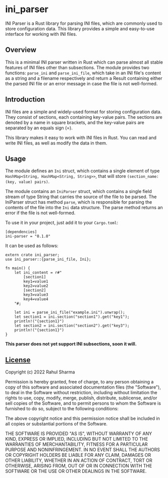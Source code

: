 # ini_parser

INI Parser is a Rust library for parsing INI files, which are commonly used to store configuration data. This library provides a simple and easy-to-use interface for working with INI files.

## Overview

This is a minimal INI parser written in Rust which can parse almost all stable features of INI files other than subsections. The module provides two functions: `parse_ini` and `parse_ini_file`, which take in an INI file's content as a string and a filename respectively and return a Result containing either the parsed INI file or an error message in case the file is not well-formed.

## Introduction

INI files are a simple and widely-used format for storing configuration data. They consist of sections, each containing key-value pairs. The sections are denoted by a name in square brackets, and the key-value pairs are separated by an equals sign (=).

This library makes it easy to work with INI files in Rust. You can read and write INI files, as well as modify the data in them.

## Usage
The module defines an `Ini` struct, which contains a single element of type `HashMap<String, HashMap<String, String>>`, that will store `(section_name: (key, value) pairs)`.

The module contains an `IniParser` struct, which contains a single field stream of type String that carries the source of the file to be parsed. The IniParser struct has method `parse`, which is responsible for parsing the contents of the file into the `Ini` data structure. The parse method returns an error if the file is not well-formed.


To use it in your project, just add it to your `Cargo.toml`:
```
[dependencies]
ini-parser = "0.1.0"
```

It can be used as follows:

```
extern crate ini_parser;
use ini_parser::{parse_ini_file, Ini};

fn main() {
    let ini_content = r#"
        [section1]
        key1=value1
        key2=value2
        [section2]
        key3=value3
        key4=value4
    "#;

    let ini = parse_ini_file("example.ini").unwrap();
    let section1 = ini.section("section1").get("key1");
    println!("{section1}")
    let section2 = ini.section("section2").get("key3");
    println!("{section1}")
}

```

**This parser does not yet support INI subsections, soon it will.**

## [License](https://opensource.org/license/mit/)

Copyright (c) 2022 Rahul Sharma

Permission is hereby granted, free of charge, to any person obtaining a copy of this software and associated documentation files (the "Software"), to deal in the Software without restriction, including without limitation the rights to use, copy, modify, merge, publish, distribute, sublicense, and/or sell copies of the Software, and to permit persons to whom the Software is furnished to do so, subject to the following conditions:

The above copyright notice and this permission notice shall be included in all copies or substantial portions of the Software.

THE SOFTWARE IS PROVIDED "AS IS", WITHOUT WARRANTY OF ANY KIND, EXPRESS OR IMPLIED, INCLUDING BUT NOT LIMITED TO THE WARRANTIES OF MERCHANTABILITY, FITNESS FOR A PARTICULAR PURPOSE AND NONINFRINGEMENT. IN NO EVENT SHALL THE AUTHORS OR COPYRIGHT HOLDERS BE LIABLE FOR ANY CLAIM, DAMAGES OR OTHER LIABILITY, WHETHER IN AN ACTION OF CONTRACT, TORT OR OTHERWISE, ARISING FROM, OUT OF OR IN CONNECTION WITH THE SOFTWARE OR THE USE OR OTHER DEALINGS IN THE SOFTWARE.

